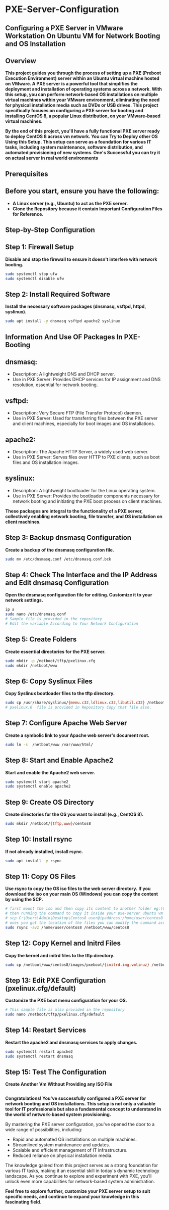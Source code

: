 # PXE-Server-Configuration
## Configuring a PXE Server in VMware Workstation On Ubuntu VM for Network Booting and OS Installation
## Overview
**This project guides you through the process of setting up a PXE (Preboot Execution Environment) server within an Ubuntu virtual machine hosted on VMware. A PXE server is a powerful tool that simplifies the deployment and installation of operating systems across a network. With this setup, you can perform network-based OS installations on multiple virtual machines within your VMware environment, eliminating the need for physical installation media such as DVDs or USB drives. This project specifically focuses on configuring a PXE server for booting and installing CentOS 8, a popular Linux distribution, on your VMware-based virtual machines.**

**By the end of this project, you'll have a fully functional PXE server ready to deploy CentOS 8 across vm network. You can Try to Deploy other OS Using this Setup. This setup can serve as a foundation for various IT tasks, including system maintenance, software distribution, and automated provisioning of new systems. One's Successful you can try it on actual server in real world environments**


## Prerequisites
## Before you start, ensure you have the following:
* **A Linux server (e.g., Ubuntu) to act as the PXE server.**
* **Clone the Repository because it contain Important Configuration Files for Reference.**

## Step-by-Step Configuration
## Step 1: Firewall Setup
**Disable and stop the firewall to ensure it doesn't interfere with network booting.**
```bash
sudo systemctl stop ufw
sudo systemctl disable ufw
```
## Step 2: Install Required Software
**Install the necessary software packages (dnsmasq, vsftpd, httpd, syslinux).**
```bash
sudo apt install -y dnsmasq vsftpd apache2 syslinux
```
## Information And Use OF Packages In PXE-Booting
## dnsmasq:
   - Description: A lightweight DNS and DHCP server.
   - Use in PXE Server: Provides DHCP services for IP assignment and DNS resolution, essential for network booting.
  
## vsftpd:
   - Description: Very Secure FTP (File Transfer Protocol) daemon.
   - Use in PXE Server: Used for transferring files between the PXE server and client machines, especially for boot images and OS installations.

## apache2:
   - Description: The Apache HTTP Server, a widely used web server.
   - Use in PXE Server: Serves files over HTTP to PXE clients, such as boot files and OS installation images.

## syslinux:
   - Description: A lightweight bootloader for the Linux operating system.
   - Use in PXE Server: Provides the bootloader components necessary for network booting and initiating the PXE boot process on client machines.

 **These packages are integral to the functionality of a PXE server, collectively enabling network booting, file transfer, and OS installation on client machines.**

## Step 3: Backup dnsmasq Configuration
**Create a backup of the dnsmasq configuration file.**
```bash
sudo mv /etc/dnsmasq.conf /etc/dnsmasq.conf.bck
```

## Step 4: Check The Interface and the IP Address and Edit dnsmasq Configuration
**Open the dnsmasq configuration file for editing. Customize it to your network settings.**
```bash
ip a
sudo nano /etc/dnsmasq.conf
# Sample file is provided in the repository
# Edit the variable According to Your Network Configuration  
```
## Step 5: Create Folders
**Create essential directories for the PXE server.**
```bash
sudo mkdir -p /netboot/tftp/pxelinux.cfg
sudo mkdir /netboot/www
```
## Step 6: Copy Syslinux Files
**Copy Syslinux bootloader files to the tftp directory.**
```bash
sudo cp /usr/share/syslinux/{menu.c32,ldlinux.c32,libutil.c32} /netboot/tftp
# pxelinux.0  file is provided in Repository Copy that file also. 
```
## Step 7: Configure Apache Web Server
**Create a symbolic link to your Apache web server's document root.**
```bash
sudo ln -s  /netboot/www /var/www/html/
```
## Step 8: Start and Enable Apache2
**Start and enable the Apache2 web server.**
```bash
sudo systemctl start apache2
sudo systemctl enable apache2
```
## Step 9: Create OS Directory
**Create directories for the OS you want to install (e.g., CentOS 8).**
```bash
sudo mkdir /netboot/{tftp,www}/centos8
```
## Step 10: Install rsync
**If not already installed, install rsync.**
```bash
sudo apt install -y rsync
```
## Step 11: Copy OS Files
**Use rsync to copy the OS iso files to the web server directory.**
**If you download the iso on your main OS (Windows) you can copy the content by using the SCP.**   
```bash
# first mount the iso and then copy its content to another folder eg:(Centos8)
# then running the command to copy it inside your pxe-server ubuntu vm
# scp C:\Users\Admin\Desktop\Centos8 user@ipaddress:/home/user/centos8
# ones you got the location of the files you can modify the command accordingly
sudo rsync -avz /home/user/centos8 /netboot/www/centos8
```
## Step 12: Copy Kernel and Initrd Files
**Copy the kernel and initrd files to the tftp directory.**
```bash
sudo cp /netboot/www/centos8/images/pxeboot/{initrd.img,vmlinuz} /netboot/tftp/centos8/
```
## Step 13: Edit PXE Configuration (pxelinux.cfg/default)
**Customize the PXE boot menu configuration for your OS.**
```bash
# This sample file is also provided in the repository
sudo nano /netboot/tftp/pxelinux.cfg/default
```
## Step 14: Restart Services
**Restart the apache2 and dnsmasq services to apply changes.**
```bash
sudo systemctl restart apache2
sudo systemctl restart dnsmasq
```
## Step 15: Test The Configuration 
**Create Another Vm Without Providing any ISO File**
```bash
```


**Congratulations! You've successfully configured a PXE server for network booting and OS installations. This setup is not only a valuable tool for IT professionals but also a fundamental concept to understand in the world of network-based system provisioning.**

By mastering the PXE server configuration, you've opened the door to a wide range of possibilities, including:

- Rapid and automated OS installations on multiple machines.
- Streamlined system maintenance and updates.
- Scalable and efficient management of IT infrastructure.
- Reduced reliance on physical installation media.

The knowledge gained from this project serves as a strong foundation for various IT tasks, making it an essential skill in today's dynamic technology landscape. As you continue to explore and experiment with PXE, you'll unlock even more capabilities for network-based system administration.

**Feel free to explore further, customize your PXE server setup to suit specific needs, and continue to expand your knowledge in this fascinating field.**
